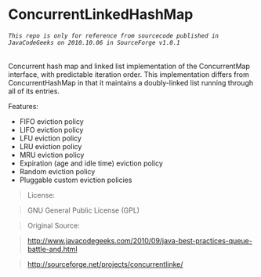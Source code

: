 # ConcurrentLinkedHashMap

###### `This repo is only for reference from sourcecode published in JavaCodeGeeks on 2010.10.06 in SourceForge v1.0.1`

Concurrent hash map and linked list implementation of the ConcurrentMap interface, with predictable iteration order. This implementation differs from ConcurrentHashMap in that it maintains a doubly-linked list running through all of its entries.

Features:

  - FIFO eviction policy
  - LIFO eviction policy
  - LFU eviction policy
  - LRU eviction policy
  - MRU eviction policy
  - Expiration (age and idle time) eviction policy
  - Random eviction policy
  - Pluggable custom eviction policies


> License:

> GNU General Public License (GPL)

> Original Source:

> http://www.javacodegeeks.com/2010/09/java-best-practices-queue-battle-and.html

> http://sourceforge.net/projects/concurrentlinke/
